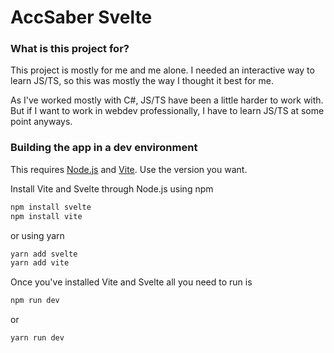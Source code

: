 # AccSaber Svelte

### What is this project for?
This project is mostly for me and me alone. I needed an interactive
way to learn JS/TS, so this was mostly the way I thought it best for me.

As I've worked mostly with C#, JS/TS have been a little harder to work with.
But if I want to work in webdev professionally, I have to learn JS/TS at some point anyways.


### Building the app in a dev environment

This requires [Node.js](https://nodejs.org/en/) and [Vite](https://vitejs.dev/).
Use the version you want.

Install Vite and Svelte through Node.js using npm
```bash
npm install svelte
npm install vite 
```
or using yarn
```bash
yarn add svelte
yarn add vite
```

Once you've installed Vite and Svelte all you need to run is
```bash
npm run dev
```
or 
```bash
yarn run dev
```
